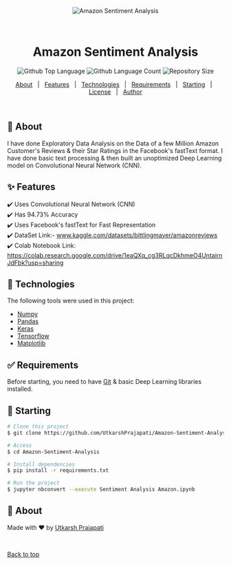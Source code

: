 <div align="center" id="top"> 
  <img src="./.github/app.gif" alt="Amazon Sentiment Analysis" />

  &#xa0;

  <!-- <a href="https://amazondataseteda.netlify.app">Demo</a> -->
</div>

<h1 align="center">Amazon Sentiment Analysis</h1>

<p align="center">
  <img alt="Github Top Language" src="https://img.shields.io/github/languages/top/UtkarshPrajapati/Amazon-Sentiment-Analysis?color=56BEB8">

  <img alt="Github Language Count" src="https://img.shields.io/github/languages/count/UtkarshPrajapati/Amazon-Sentiment-Analysis?color=56BEB8">

  <img alt="Repository Size" src="https://img.shields.io/github/repo-size/UtkarshPrajapati/Amazon-Sentiment-Analysis?color=56BEB8">

  <!-- <img alt="Github issues" src="https://img.shields.io/github/issues/UtkarshPrajapati/Amazon-Sentiment-Analysis?color=56BEB8" /> -->

  <!-- <img alt="Github forks" src="https://img.shields.io/github/forks/UtkarshPrajapati/Amazon-Sentiment-Analysis?color=56BEB8" /> -->

  <!-- <img alt="Github stars" src="https://img.shields.io/github/stars/UtkarshPrajapati/Amazon-Sentiment-Analysis?color=56BEB8" /> -->
</p>

<!-- Status -->

<!-- <h4 align="center"> 
	🚧  Amazon Sentiment Analysis 🚀 Under construction...  🚧
</h4> 

<hr> -->

<p align="center">
  <a href="#dart-about">About</a> &#xa0; | &#xa0; 
  <a href="#sparkles-features">Features</a> &#xa0; | &#xa0;
  <a href="#rocket-technologies">Technologies</a> &#xa0; | &#xa0;
  <a href="#white_check_mark-requirements">Requirements</a> &#xa0; | &#xa0;
  <a href="#checkered_flag-starting">Starting</a> &#xa0; | &#xa0;
  <a href="#memo-license">License</a> &#xa0; | &#xa0;
  <a href="https://github.com/UtkarshPrajapati" target="_blank">Author</a>
</p>

<br>

## :dart: About ##

I have done Exploratory Data Analysis on the Data of a few Million Amazon Customer's Reviews & their Star Ratings in the Facebook's fastText format.
I have done basic text processing & then built an unoptimized Deep Learning model on Convolutional Neural Network (CNN).

## :sparkles: Features ##

:heavy_check_mark: Uses Convolutional Neural Network (CNN)\
:heavy_check_mark: Has 94.73% Accuracy\
:heavy_check_mark: Uses Facebook's fastText for Fast Representation \
:heavy_check_mark: DataSet Link:- www.kaggle.com/datasets/bittlingmayer/amazonreviews \
:heavy_check_mark: Colab Notebook Link: https://colab.research.google.com/drive/1eaQXq_cg3RLqcDkhmeO4UntairnJdFbk?usp=sharing

## :rocket: Technologies ##

The following tools were used in this project:

- [Numpy](https://numpy.org/)
- [Pandas](https://pandas.pydata.org/)
- [Keras](https://keras.io/)
- [Tensorflow](https://www.tensorflow.org/)
- [Matplotlib](https://matplotlib.org/)

## :white_check_mark: Requirements ##

Before starting, you need to have [Git](https://git-scm.com) & basic Deep Learning libraries installed.

## :checkered_flag: Starting ##

```bash
# Clone this project
$ git clone https://github.com/UtkarshPrajapati/Amazon-Sentiment-Analysis

# Access
$ cd Amazon-Sentiment-Analysis

# Install dependencies
$ pip install -r requirements.txt

# Run the project
$ jupyter nbconvert --execute Sentiment Analysis Amazon.ipynb

```

## :memo: About ##

Made with :heart: by <a href="https://github.com/UtkarshPrajapati" target="_blank">Utkarsh Prajapati</a>

&#xa0;

<a href="#top">Back to top</a>
